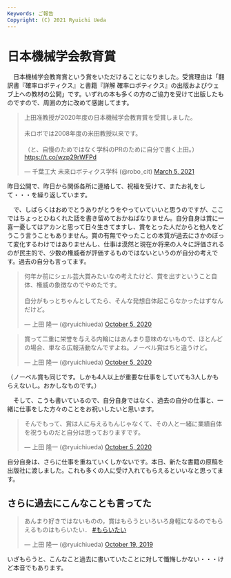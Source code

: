 ```yaml
---
Keywords: ご報告
Copyright: (C) 2021 Ryuichi Ueda
---
```


# 日本機械学会教育賞

　日本機械学会教育賞という賞をいただけることになりました。受賞理由は「翻訳書『確率ロボティクス』と書籍『詳解 確率ロボティクス』の出版およびウェブ上への教材の公開」です。いずれの本も多くの方のご協力を受けて出版したものですので、周囲の方に改めて感謝してます。

<blockquote class="twitter-tweet" data-partner="tweetdeck"><p lang="ja" dir="ltr">上田准教授が2020年度の日本機械学会教育賞を受賞しました。<br><br>未ロボでは2008年度の米田教授以来です。<br><br>（と、自慢のためではなく学科のPRのために自分で書く上田。）<a href="https://t.co/wzp29rWFPd">https://t.co/wzp29rWFPd</a></p>&mdash; 千葉工大 未来ロボティクス学科 (@robo_cit) <a href="https://twitter.com/robo_cit/status/1367702081000280067?ref_src=twsrc%5Etfw">March 5, 2021</a></blockquote>
<script async src="https://platform.twitter.com/widgets.js" charset="utf-8"></script>

昨日公開で、昨日から関係各所に連絡して、祝福を受けて、またお礼をして・・・を繰り返しています。


　で、しばらくはおめでとうありがとうをやっていていいと思うのですが、ここではちょっとひねくれた話を書き留めておかねばなりません。自分自身は賞に一喜一憂してはアカンと思って日々生きてますし、賞をとった人だからと他人をどうこう言うこともありません。賞の有無でやったことの本質が過去にさかのぼって変化するわけではありませんし、仕事は漠然と現在か将来の人々に評価されるのが民主的で、少数の権威者が評価するものではないというのが自分の考えです。過去の自分も言ってます。

<blockquote class="twitter-tweet" data-partner="tweetdeck"><p lang="ja" dir="ltr">何年か前にシェル芸大賞みたいなの考えたけど、賞を出すということ自体、権威の象徴なのでやめたです。<br><br>自分がもっとちゃんとしてたら、そんな発想自体起こらなかったはずなんだけど。</p>&mdash; 上田 隆一 (@ryuichiueda) <a href="https://twitter.com/ryuichiueda/status/1313078244946501633?ref_src=twsrc%5Etfw">October 5, 2020</a></blockquote>
<script async src="https://platform.twitter.com/widgets.js" charset="utf-8"></script>

<blockquote class="twitter-tweet" data-partner="tweetdeck"><p lang="ja" dir="ltr">賞って二重に栄誉を与える内輪にはあんまり意味のないもので、ほとんどの場合、単なる広報活動なんですよね。ノーベル賞はちと違うけど。</p>&mdash; 上田 隆一 (@ryuichiueda) <a href="https://twitter.com/ryuichiueda/status/1313073724430544896?ref_src=twsrc%5Etfw">October 5, 2020</a></blockquote>
<script async src="https://platform.twitter.com/widgets.js" charset="utf-8"></script>

（ノーベル賞も同じです。しかも4人以上が重要な仕事をしていても3人しかもらえないし。おかしなものです。）

　そして、こうも書いているので、自分自身ではなく、過去の自分の仕事と、一緒に仕事をした方々のことをお祝いしたいと思います。

<blockquote class="twitter-tweet" data-partner="tweetdeck"><p lang="ja" dir="ltr">そんでもって、賞は人に与えるもんじゃなくて、その人と一緒に業績自体を祝うものだと自分は思っておりますです。</p>&mdash; 上田 隆一 (@ryuichiueda) <a href="https://twitter.com/ryuichiueda/status/1313074699866238977?ref_src=twsrc%5Etfw">October 5, 2020</a></blockquote>
<script async src="https://platform.twitter.com/widgets.js" charset="utf-8"></script>

自分自身は、さらに仕事を重ねていくしかないです。本日、新たな書籍の原稿を出版社に渡しました。これも多くの人に受け入れてもらえるといいなと思ってます。

## さらに過去にこんなことも言ってた

<blockquote class="twitter-tweet" data-partner="tweetdeck"><p lang="ja" dir="ltr">あんまり好きではないものの，賞はもらうといろいろ身軽になるのでもらえるものはもらいたい． <a href="https://twitter.com/hashtag/%E3%82%82%E3%82%89%E3%81%84%E3%81%9F%E3%81%84?src=hash&amp;ref_src=twsrc%5Etfw">#もらいたい</a></p>&mdash; 上田 隆一 (@ryuichiueda) <a href="https://twitter.com/ryuichiueda/status/1185463208619827200?ref_src=twsrc%5Etfw">October 19, 2019</a></blockquote>
<script async src="https://platform.twitter.com/widgets.js" charset="utf-8"></script>

いざもらうと、こんなこと過去に書いていたことに対して懺悔しかない・・・けど本音でもあります。
